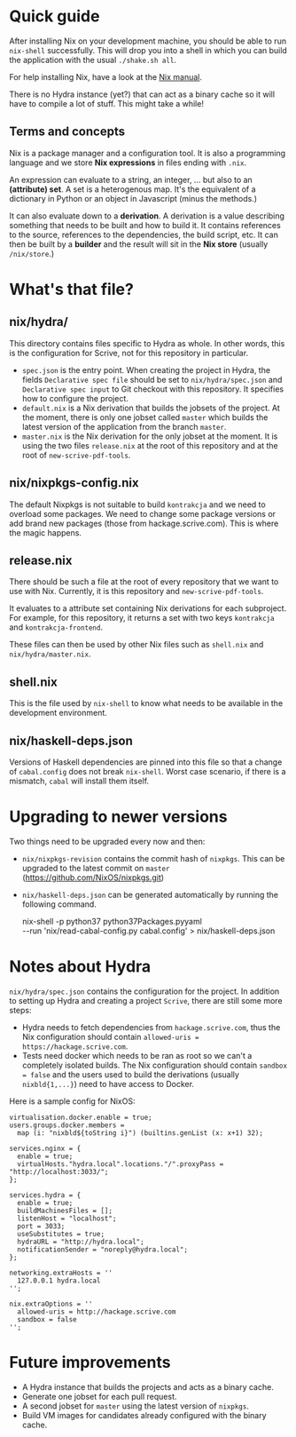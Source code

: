 # Quick guide

After installing Nix on your development machine, you should be able to run
`nix-shell` successfully. This will drop you into a shell in which you can
build the application with the usual `./shake.sh all`.

For help installing Nix, have a look at the
[Nix manual](https://nixos.org/nix/manual/#chap-installation).

There is no Hydra instance (yet?) that can act as a binary cache so it will
have to compile a lot of stuff. This might take a while!

## Terms and concepts

Nix is a package manager and a configuration tool. It is also a programming
language and we store **Nix expressions** in files ending with `.nix`.

An expression can evaluate to a string, an integer, ... but also to an
**(attribute) set**. A set is a heterogenous map. It's the equivalent of a
dictionary in Python or an object in Javascript (minus the methods.)

It can also evaluate down to a **derivation**. A derivation is a value
describing something that needs to be built and how to build it. It contains
references to the source, references to the dependencies, the build script,
etc. It can then be built by a **builder** and the result will sit in the
**Nix store** (usually `/nix/store`.)

# What's that file?

## nix/hydra/

This directory contains files specific to Hydra as whole. In other words, this
is the configuration for Scrive, not for this repository in particular.

* `spec.json` is the entry point. When creating the project in Hydra, the
fields `Declarative spec file` should be set to `nix/hydra/spec.json` and
`Declarative spec input` to Git checkout with this repository. It specifies how
to configure the project.
* `default.nix` is a Nix derivation that builds the jobsets of the project.
At the moment, there is only one jobset called `master` which builds the latest
version of the application from the branch `master`.
* `master.nix` is the Nix derivation for the only jobset at the moment.
It is using the two files `release.nix` at the root of this repository and at
the root of `new-scrive-pdf-tools`.

## nix/nixpkgs-config.nix

The default Nixpkgs is not suitable to build `kontrakcja` and we need to
overload some packages. We need to change some package versions or add brand
new packages (those from hackage.scrive.com). This is where the magic happens.

## release.nix

There should be such a file at the root of every repository that we want to use
with Nix. Currently, it is this repository and `new-scrive-pdf-tools`.

It evaluates to a attribute set containing Nix derivations for each subproject.
For example, for this repository, it returns a set with two keys `kontrakcja`
and `kontrakcja-frontend`.

These files can then be used by other Nix files such as `shell.nix` and
`nix/hydra/master.nix`.

## shell.nix

This is the file used by `nix-shell` to know what needs to be available in the
development environment.

## nix/haskell-deps.json

Versions of Haskell dependencies are pinned into this file so that a change of
`cabal.config` does not break `nix-shell`. Worst case scenario, if there is a
mismatch, `cabal` will install them itself.

# Upgrading to newer versions

Two things need to be upgraded every now and then:

* `nix/nixpkgs-revision` contains the commit hash of `nixpkgs`. This can be upgraded
to the latest commit on `master` (https://github.com/NixOS/nixpkgs.git)
* `nix/haskell-deps.json` can be generated automatically by running the following
command.

    nix-shell -p python37 python37Packages.pyyaml \
      --run 'nix/read-cabal-config.py cabal.config' > nix/haskell-deps.json

# Notes about Hydra

`nix/hydra/spec.json` contains the configuration for the project. In addition
to setting up Hydra and creating a project `Scrive`, there are still some more
steps:

* Hydra needs to fetch dependencies from `hackage.scrive.com`, thus the Nix
configuration should contain `allowed-uris = https://hackage.scrive.com`.
* Tests need docker which needs to be ran as root so we can't a completely
isolated builds. The Nix configuration should contain `sandbox = false` and
the users used to build the derivations (usually `nixbld{1,...}`) need to have
access to Docker.

Here is a sample config for NixOS:

```
virtualisation.docker.enable = true;
users.groups.docker.members =
  map (i: "nixbld${toString i}") (builtins.genList (x: x+1) 32);

services.nginx = {
  enable = true;
  virtualHosts."hydra.local".locations."/".proxyPass = "http://localhost:3033/";
};

services.hydra = {
  enable = true;
  buildMachinesFiles = [];
  listenHost = "localhost";
  port = 3033;
  useSubstitutes = true;
  hydraURL = "http://hydra.local";
  notificationSender = "noreply@hydra.local";
};

networking.extraHosts = ''
  127.0.0.1 hydra.local
'';

nix.extraOptions = ''
  allowed-uris = http://hackage.scrive.com
  sandbox = false
'';
```

# Future improvements

* A Hydra instance that builds the projects and acts as a binary cache.
* Generate one jobset for each pull request.
* A second jobset for `master` using the latest version of `nixpkgs`.
* Build VM images for candidates already configured with the binary cache.
